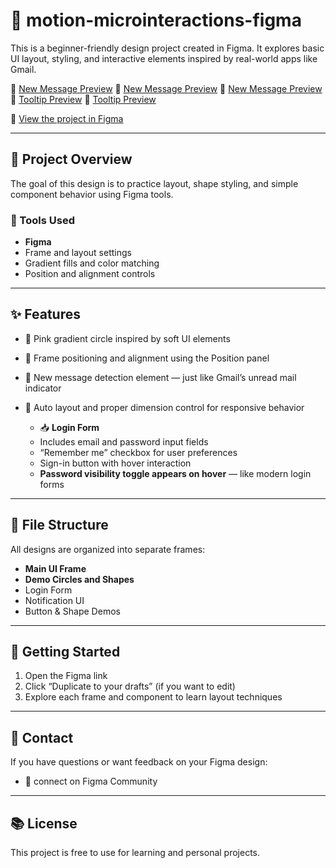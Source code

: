 # 📐 motion-microinteractions-figma

This is a beginner-friendly design project created in Figma. It explores basic UI layout, styling, and interactive elements inspired by real-world apps like Gmail.

👑 [New Message Preview](newmessage.png)
👑 [New Message Preview](newmessage1.png)
👑 [New Message Preview](newmessage2.png)
👑 [Tooltip Preview](tooltip1.png)
👑 [Tooltip Preview](tooltip2.png)

🔗 [View the project in Figma](https://www.figma.com/design/0MPzivObRQhXLQ899BBRYI/Figma-First-Project?node-id=62-2&t=ahaPT1mxyOqGLuHh-1)

---

## 📌 Project Overview

The goal of this design is to practice layout, shape styling, and simple component behavior using Figma tools.

### 🔧 Tools Used
- **Figma**
- Frame and layout settings
- Gradient fills and color matching
- Position and alignment controls

---

## ✨ Features

- 🎨 Pink gradient circle inspired by soft UI elements
- 📍 Frame positioning and alignment using the Position panel
- 📨 New message detection element — just like Gmail’s unread mail indicator
- 📐 Auto layout and proper dimension control for responsive behavior

  - 📥 **Login Form**
  - Includes email and password input fields
  - “Remember me” checkbox for user preferences
  - Sign-in button with hover interaction
  - **Password visibility toggle appears on hover** — like modern login forms

---

## 📁 File Structure

All designs are organized into separate frames:
- **Main UI Frame**
- **Demo Circles and Shapes**
- Login Form
- Notification UI
- Button & Shape Demos


---

## 🚀 Getting Started

1. Open the Figma link
2. Click “Duplicate to your drafts” (if you want to edit)
3. Explore each frame and component to learn layout techniques

---

## 📩 Contact

If you have questions or want feedback on your Figma design:
- 💬 connect on Figma Community

---

## 📚 License

This project is free to use for learning and personal projects.
